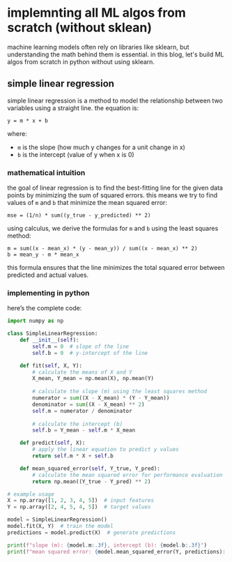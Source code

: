# implemnting all ML algos from scratch (without sklean)
machine learning models often rely on libraries like sklearn, but understanding the math behind them is essential. in this blog, let's build ML algos from scratch in python without using sklearn.
## simple linear regression

simple linear regression is a method to model the relationship between two variables using a straight line. the equation is:

```
y = m * x + b
```

where:
- `m` is the slope (how much y changes for a unit change in x)
- `b` is the intercept (value of y when x is 0)

### mathematical intuition

the goal of linear regression is to find the best-fitting line for the given data points by minimizing the sum of squared errors. this means we try to find values of `m` and `b` that minimize the mean squared error:

```
mse = (1/n) * sum((y_true - y_predicted) ** 2)
```

using calculus, we derive the formulas for `m` and `b` using the least squares method:

```
m = sum((x - mean_x) * (y - mean_y)) / sum((x - mean_x) ** 2)
b = mean_y - m * mean_x
```

this formula ensures that the line minimizes the total squared error between predicted and actual values.

### implementing in python

here’s the complete code:

```python
import numpy as np

class SimpleLinearRegression:
    def __init__(self):
        self.m = 0  # slope of the line
        self.b = 0  # y-intercept of the line

    def fit(self, X, Y):
        # calculate the means of X and Y
        X_mean, Y_mean = np.mean(X), np.mean(Y)
        
        # calculate the slope (m) using the least squares method
        numerator = sum((X - X_mean) * (Y - Y_mean))
        denominator = sum((X - X_mean) ** 2)
        self.m = numerator / denominator
        
        # calculate the intercept (b)
        self.b = Y_mean - self.m * X_mean

    def predict(self, X):
        # apply the linear equation to predict y values
        return self.m * X + self.b

    def mean_squared_error(self, Y_true, Y_pred):
        # calculate the mean squared error for performance evaluation
        return np.mean((Y_true - Y_pred) ** 2)

# example usage
X = np.array([1, 2, 3, 4, 5])  # input features
Y = np.array([2, 4, 5, 4, 5])  # target values

model = SimpleLinearRegression()
model.fit(X, Y)  # train the model
predictions = model.predict(X)  # generate predictions

print(f"slope (m): {model.m:.3f}, intercept (b): {model.b:.3f}")
print(f"mean squared error: {model.mean_squared_error(Y, predictions):.3f}")
```

